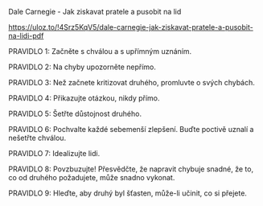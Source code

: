 Dale Carnegie - Jak ziskavat pratele a pusobit na lid

https://uloz.to/!4Srz5KqV5/dale-carnegie-jak-ziskavat-pratele-a-pusobit-na-lidi-pdf

PRAVIDLO 1:
Začněte s chválou a s upřímným uznáním.

PRAVIDLO 2:
Na chyby upozorněte nepřímo.

PRAVIDLO 3:
Než začnete kritizovat druhého, promluvte o svých chybách.

PRAVIDLO 4:
Přikazujte otázkou, nikdy přímo.

PRAVIDLO 5:
Šetřte důstojnost druhého.

PRAVIDLO 6:
Pochvalte každé sebemenší zlepšení. Buďte poctivě uznalí a nešetřte chválou.

PRAVIDLO 7:
Idealizujte lidi.

PRAVIDLO 8: 
Povzbuzujte! Přesvědčte, že napravit chybuje snadné, že to, co od druhého požadujete, může snadno vykonat.

PRAVIDLO 9:
Hleďte, aby druhý byl šťasten, může-li učinit, co si přejete. 
